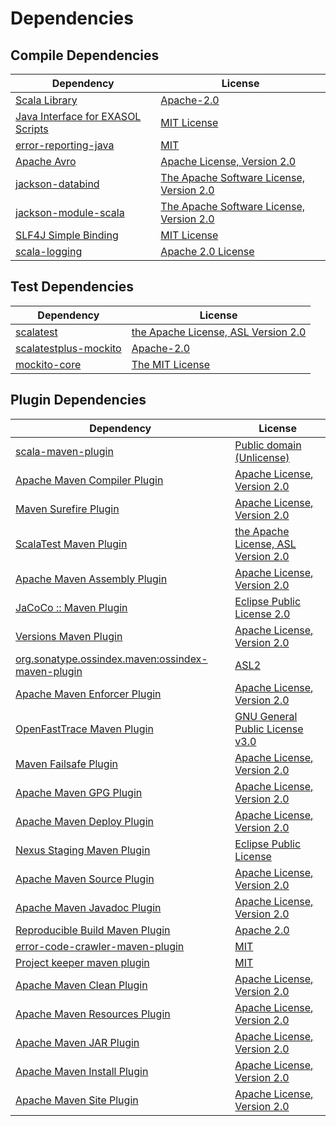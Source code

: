 <!-- @formatter:off -->
# Dependencies

## Compile Dependencies

| Dependency                             | License                                       |
| -------------------------------------- | --------------------------------------------- |
| [Scala Library][0]                     | [Apache-2.0][1]                               |
| [Java Interface for EXASOL Scripts][2] | [MIT License][3]                              |
| [error-reporting-java][4]              | [MIT][5]                                      |
| [Apache Avro][6]                       | [Apache License, Version 2.0][7]              |
| [jackson-databind][8]                  | [The Apache Software License, Version 2.0][9] |
| [jackson-module-scala][10]             | [The Apache Software License, Version 2.0][7] |
| [SLF4J Simple Binding][12]             | [MIT License][13]                             |
| [scala-logging][14]                    | [Apache 2.0 License][15]                      |

## Test Dependencies

| Dependency                  | License                                   |
| --------------------------- | ----------------------------------------- |
| [scalatest][16]             | [the Apache License, ASL Version 2.0][17] |
| [scalatestplus-mockito][18] | [Apache-2.0][17]                          |
| [mockito-core][20]          | [The MIT License][21]                     |

## Plugin Dependencies

| Dependency                                              | License                                   |
| ------------------------------------------------------- | ----------------------------------------- |
| [scala-maven-plugin][22]                                | [Public domain (Unlicense)][23]           |
| [Apache Maven Compiler Plugin][24]                      | [Apache License, Version 2.0][7]          |
| [Maven Surefire Plugin][26]                             | [Apache License, Version 2.0][7]          |
| [ScalaTest Maven Plugin][28]                            | [the Apache License, ASL Version 2.0][17] |
| [Apache Maven Assembly Plugin][30]                      | [Apache License, Version 2.0][7]          |
| [JaCoCo :: Maven Plugin][32]                            | [Eclipse Public License 2.0][33]          |
| [Versions Maven Plugin][34]                             | [Apache License, Version 2.0][7]          |
| [org.sonatype.ossindex.maven:ossindex-maven-plugin][36] | [ASL2][9]                                 |
| [Apache Maven Enforcer Plugin][38]                      | [Apache License, Version 2.0][7]          |
| [OpenFastTrace Maven Plugin][40]                        | [GNU General Public License v3.0][41]     |
| [Maven Failsafe Plugin][42]                             | [Apache License, Version 2.0][7]          |
| [Apache Maven GPG Plugin][44]                           | [Apache License, Version 2.0][7]          |
| [Apache Maven Deploy Plugin][46]                        | [Apache License, Version 2.0][7]          |
| [Nexus Staging Maven Plugin][48]                        | [Eclipse Public License][49]              |
| [Apache Maven Source Plugin][50]                        | [Apache License, Version 2.0][7]          |
| [Apache Maven Javadoc Plugin][52]                       | [Apache License, Version 2.0][7]          |
| [Reproducible Build Maven Plugin][54]                   | [Apache 2.0][9]                           |
| [error-code-crawler-maven-plugin][56]                   | [MIT][5]                                  |
| [Project keeper maven plugin][58]                       | [MIT][5]                                  |
| [Apache Maven Clean Plugin][60]                         | [Apache License, Version 2.0][7]          |
| [Apache Maven Resources Plugin][62]                     | [Apache License, Version 2.0][7]          |
| [Apache Maven JAR Plugin][64]                           | [Apache License, Version 2.0][7]          |
| [Apache Maven Install Plugin][66]                       | [Apache License, Version 2.0][9]          |
| [Apache Maven Site Plugin][68]                          | [Apache License, Version 2.0][7]          |

[58]: https://github.com/exasol/project-keeper-maven-plugin
[18]: https://github.com/scalatest/scalatestplus-mockito
[4]: https://github.com/exasol/error-reporting-java
[17]: http://www.apache.org/licenses/LICENSE-2.0
[10]: http://wiki.fasterxml.com/JacksonModuleScala
[9]: http://www.apache.org/licenses/LICENSE-2.0.txt
[26]: https://maven.apache.org/surefire/maven-surefire-plugin/
[48]: http://www.sonatype.com/public-parent/nexus-maven-plugins/nexus-staging/nexus-staging-maven-plugin/
[15]: http://www.apache.org/licenses/LICENSE-2.0.html
[16]: http://www.scalatest.org
[5]: https://opensource.org/licenses/MIT
[20]: https://github.com/mockito/mockito
[42]: https://maven.apache.org/surefire/maven-failsafe-plugin/
[34]: http://www.mojohaus.org/versions-maven-plugin/
[24]: https://maven.apache.org/plugins/maven-compiler-plugin/
[62]: https://maven.apache.org/plugins/maven-resources-plugin/
[40]: https://github.com/itsallcode/openfasttrace-maven-plugin
[60]: https://maven.apache.org/plugins/maven-clean-plugin/
[33]: https://www.eclipse.org/legal/epl-2.0/
[0]: https://www.scala-lang.org/
[8]: http://github.com/FasterXML/jackson
[46]: https://maven.apache.org/plugins/maven-deploy-plugin/
[49]: http://www.eclipse.org/legal/epl-v10.html
[23]: http://unlicense.org/
[1]: https://www.apache.org/licenses/LICENSE-2.0
[28]: https://www.scalatest.org/user_guide/using_the_scalatest_maven_plugin
[32]: https://www.jacoco.org/jacoco/trunk/doc/maven.html
[21]: https://github.com/mockito/mockito/blob/main/LICENSE
[54]: http://zlika.github.io/reproducible-build-maven-plugin
[68]: https://maven.apache.org/plugins/maven-site-plugin/
[41]: https://www.gnu.org/licenses/gpl-3.0.html
[13]: http://www.opensource.org/licenses/mit-license.php
[7]: https://www.apache.org/licenses/LICENSE-2.0.txt
[38]: https://maven.apache.org/enforcer/maven-enforcer-plugin/
[2]: http://www.exasol.com
[6]: https://avro.apache.org
[66]: http://maven.apache.org/plugins/maven-install-plugin/
[36]: https://sonatype.github.io/ossindex-maven/maven-plugin/
[44]: https://maven.apache.org/plugins/maven-gpg-plugin/
[22]: http://github.com/davidB/scala-maven-plugin
[14]: https://github.com/lightbend/scala-logging
[50]: https://maven.apache.org/plugins/maven-source-plugin/
[3]: LICENSE-exasol-script-api.txt
[12]: http://www.slf4j.org
[52]: https://maven.apache.org/plugins/maven-javadoc-plugin/
[56]: https://github.com/exasol/error-code-crawler-maven-plugin
[64]: https://maven.apache.org/plugins/maven-jar-plugin/
[30]: https://maven.apache.org/plugins/maven-assembly-plugin/
